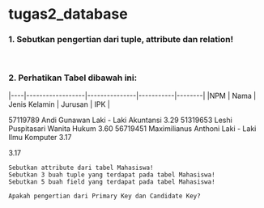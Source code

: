 # tugas2_database
### 1. Sebutkan pengertian dari tuple, attribute dan relation!

<br>

### 2. Perhatikan Tabel dibawah ini:

|----|------------------|---------------|-----------|--------|
|NPM |     Nama         | Jenis Kelamin |  Jurusan  |   IPK  |
 	  	 	 	 
57119789 	Andi Gunawan 	Laki - Laki 	Akuntansi 	3.29
51319653 	Leshi Puspitasari 	Wanita 	Hukum 	3.60
56719451 	Maximilianus Anthoni 	Laki - Laki 	Ilmu Komputer 	3.17
	

3.17

    Sebutkan attribute dari tabel Mahasiswa!
    Sebutkan 3 buah tuple yang terdapat pada tabel Mahasiswa!
    Sebutkan 5 buah field yang terdapat pada tabel Mahasiswa!

    Apakah pengertian dari Primary Key dan Candidate Key?

